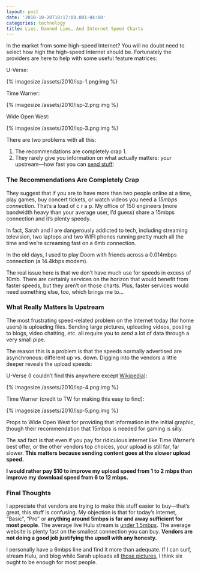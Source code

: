 ```yaml
---
layout: post
date: '2010-10-20T18:17:00.001-04:00'
categories: technology
title: Lies, Damned Lies, And Internet Speed Charts
---
```



In the market from some high-speed Internet? You will no doubt need to select how high the high-speed Internet should be. Fortunately the providers are here to help with some useful feature matrices:

U-Verse:

{% imagesize /assets/2010/isp-1.png:img %}

Time Warner:

{% imagesize /assets/2010/isp-2.png:img %}

Wide Open West:

{% imagesize /assets/2010/isp-3.png:img %}

There are two problems with all this: 
 
  1. The recommendations are completely crap     1. 
  2. They rarely give you information on what actually matters: your upstream—how fast you can [send stuff](http://en.wikipedia.org/wiki/AT%26T_U-verse#U-verse_Internet):

### The Recommendations Are Completely Crap

They suggest that if you are to have more than two people online at a time, play games, buy concert tickets, or watch videos you need a *15mbps connection*. That’s a load of c r a p. My office of 150 engineers (more bandwidth heavy than your average user, I’d guess) share a 15mbps connection and it’s plenty speedy.     

In fact, Sarah and I are dangerously addicted to tech, including streaming television, two laptops and two WIFI phones running pretty much all the time and we’re screaming fast on a 6mb connection.     

In the old days, I used to play Doom with friends across a 0.014mbps connection (a 14.4kbps modem).    

The real issue here is that we don’t have much use for speeds in excess of 10mb. There are certainly services on the horizon that would benefit from faster speeds, but they aren’t on those charts. Plus, faster services would need something else, too, which brings me to...      

### What Really Matters Is Upstream

The most frustrating speed-related problem on the Internet today (for home users) is uploading files. Sending large pictures, uploading videos, posting to blogs, video chatting, etc. all require you to *send* a lot of data through a very small pipe.    

The reason this is a problem is that the speeds normally advertised are asynchronous: different up vs. down. Digging into the vendors a little deeper reveals the upload speeds:    

U-Verse (I couldn’t find this anywhere except [Wikipedia](http://en.wikipedia.org/wiki/AT%26T_U-verse#U-verse_Internet)):    

{% imagesize /assets/2010/isp-4.png:img %}

Time Warner (credit to TW for making this easy to find):    

{% imagesize /assets/2010/isp-5.png:img %}

Props to Wide Open West for providing that information in the initial graphic, though their recommendation that 15mbps is needed for gaming is silly.

The sad fact is that even if you pay for ridiculous internet like Time Warner’s best offer, or the other vendors top choices, your upload is still far, far slower. **This matters because sending content goes at the slower upload speed.**

**I would rather pay $10 to improve my upload speed from 1 to 2 mbps than improve my download speed from 6 to 12 mbps.**

### Final Thoughts

I appreciate that vendors are trying to make this stuff easier to buy—that’s great, this stuff is confusing. My objection is that for today’s internet, “Basic”, “Pro” or **anything around 5mbps is far and away sufficient for most people**. The average live Hulu stream is [under 1.5mbps](http://www.hulu.com/support/technical_faq#reqs). The average website is plenty fast on the smallest connection you can buy. **Vendors are not doing a good job justifying the upsell with any honesty.**

I personally have a 6mbps line and find it more than adequate. If I can surf, stream Hulu, and blog while Sarah uploads all [those pictures](http://footedjammies.blogspot.com/), I think six ought to be enough for most people.